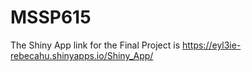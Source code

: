 # MSSP615
The Shiny App link for the Final Project is https://eyl3ie-rebecahu.shinyapps.io/Shiny_App/ 
